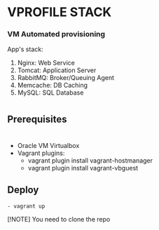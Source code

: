 # VPROFILE STACK
### VM Automated provisioning
App's stack:
1. Nginx: Web Service
2. Tomcat: Application Server
3. RabbitMQ: Broker/Queuing Agent
4. Memcache: DB Caching
5. MySQL: SQL Database
#

## Prerequisites
# 
- Oracle VM Virtualbox
- Vagrant plugins:
    - vagrant plugin install vagrant-hostmanager
    - vagrant plugin install vagrant-vbguest

## Deploy

```
- vagrant up
```

[!NOTE]
You need to clone the repo
